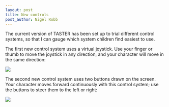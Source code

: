 ```yaml
---
layout: post
title: New controls
post_author: Nigel Robb
---
```

The current version of TASTER has been set up to trial different control systems, so that I can gauge which system children find easiest to use.

The first new control system uses a virtual joystick. Use your finger or thumb to move the joystick in any direction, and your character will move in the same direction:

![]({{site.url}}/taster-game-images/vjoystick-controls-illus.jpg)

The second new control system uses two buttons drawn on the screen. Your character moves forward continuously with this control system; use the buttons to steer them to the left or right:

![]({{site.url}}/taster-game-images/button-controls-illus.jpg)


